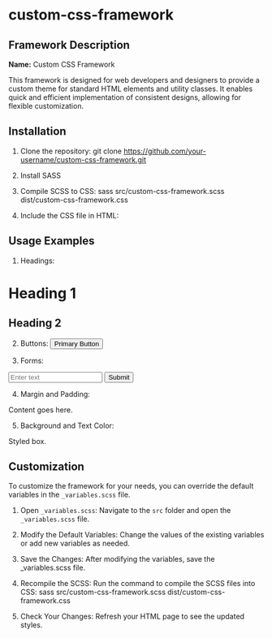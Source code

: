 # custom-css-framework

## Framework Description
**Name:** Custom CSS Framework

This framework is designed for web developers and designers to provide a custom theme for standard HTML elements and utility classes.
It enables quick and efficient implementation of consistent designs, allowing for flexible customization.

## Installation
1. Clone the repository:
git clone https://github.com/your-username/custom-css-framework.git

2. Install SASS

3. Compile SCSS to CSS:
sass src/custom-css-framework.scss dist/custom-css-framework.css

4. Include the CSS file in HTML:
<link rel="stylesheet" href="dist/custom-css-framework.css">

## Usage Examples
1. Headings:
<h1 class="fw-bold text-primary">Heading 1</h1>
<h2 class="text-secondary">Heading 2</h2>

2. Buttons:
<button class="btn btn-primary">Primary Button</button>

3. Forms:
<form>
    <input type="text" class="form-input" placeholder="Enter text">
    <button type="submit" class="btn btn-secondary">Submit</button>
</form>

4. Margin and Padding:
<div class="m-2 p-3">Content goes here.</div>

5. Background and Text Color:
<div class="bg-secondary text-primary">Styled box.</div>



## Customization
To customize the framework for your needs, you can override the default variables in the `_variables.scss` file.

1. Open `_variables.scss`:
    Navigate to the `src` folder and open the `_variables.scss` file.

2. Modify the Default Variables:
    Change the values of the existing variables or add new variables as needed.

3. Save the Changes:
    After modifying the variables, save the _variables.scss file.

4. Recompile the SCSS:
    Run the command to compile the SCSS files into CSS:
    sass src/custom-css-framework.scss dist/custom-css-framework.css

5. Check Your Changes: Refresh your HTML page to see the updated styles.

